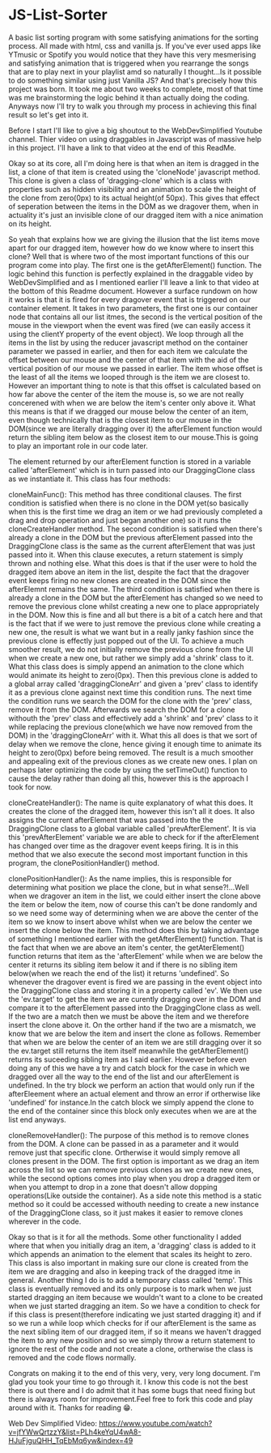 # JS-List-Sorter
A basic list sorting program with some satisfying animations for the sorting process. All made with html, css and vanilla js.
If you've ever used apps like YTmusic or Spotify you would notice that they have this very mesmerising and satisfying animation that is triggered when you rearrange the songs that are to play next in your playlist amd so naturally I thought...Is it possible to do something similar using just Vanilla JS? And that's precisely how this project was born. It took me about two weeks to complete, most of that time was me brainstorming the logic behind it than actually doing the coding. Anyways now I'll try to walk you through my process in achieving this final result so let's get into it.

Before I start I'll like to give a big shoutout to the WebDevSimplified Youtube channel. Thier video on using draggables in Javascript was of massive help in this project. I'll have a link to that video at the end of this ReadMe.

Okay so at its core, all I'm doing here is that when an item is dragged in the list, a clone of that item is created using the 'cloneNode' javascript method. This clone is given a class of 'dragging-clone' which is a class with properties such as hidden visibility and an animation to scale the height of the clone from zero(0px) to its actual height(of 50px). This gives that effect of seperation between the items in the DOM as we dragover them, when in actuality it's just an invisible clone of our dragged item with a nice animation on its height.

So yeah that explains how we are giving the illusion that the list items move apart for our dragged item, however how do we know where to insert this clone? Well that is where two of the most important functions of this our program come into play. The first one is the getAfterElement() function. The logic behind this function is perfectly explained in the draggable video by WebDevSimplified and as I mentioned earlier I'll leave a link to that video at the bottom of this Readme document. However a surface rundown on how it works is that it is fired for every dragover event that is triggered on our container element. It takes in two parameters, the first one is our container node that contains all our list itmes, the second is the vertical position of the mouse in the viewport when the event was fired (we can easily access it using the clientY property of the event object). We loop through all the items in the list by using the reducer javascript method on the container parameter we passed in earlier, and then for each item we calculate the offset between our mouse and the center of that item with the aid of the vertical position of our mouse we passed in earlier. The item whose offset is the least of all the items we looped through is the item we are closest to. However an important thing to note is that this offset is calculated based on how far above the center of the item the mouse is, so we are not really concerened with when we are below the item's center only above it. What this means is that if we dragged our mouse below the center of an item, even though technically that is the closest item to our mouse in the DOM(since we are literally dragging over it) the afterElement function would return the sibling item below as the closest item to our mouse.This is going to play an important role in our code later.


The element returned by our afterElement function is stored in a variable called 'afterElement' which is in turn passed into our DraggingClone class as we instantiate it. This class has four methods:

cloneMainFunc(): This method has three conditional clauses. The first condition is satisfied when there is no clone in the DOM yet(so basically when this is the first time we drag an item or we had previously completed a drag and drop operation and just began another one) so it runs the cloneCreateHandler method. The second condition is satisfied when there's already a clone in the DOM but the previous afterElement passed into the DraggingClone class is the same as the current afterElement that was just passed into it. When this clause executes, a return statement is simply thrown and nothing else. What this does is that if the user were to hold the dragged item above an item in the list, despite the fact that the dragover event keeps firing no new clones are created in the DOM since the afterElemnt remains the same. The third condition is satisfied when there is already a clone in the DOM but the afterElement has changed so we need to remove the previous clone whilst creating a new one to place appropriately in the DOM. Now this is fine and all but there is a bit of a catch here and that is the fact that if we were to just remove the previous clone while creating a new one, the result is what we want but in a really janky fashion since the previous clone is effectly just popped out of the UI. To achieve a much smoother result, we do not initially remove the previous clone from the UI when we create a new one, but rather we simply add a 'shrink' class to it. What this class does is simply append an animation to the clone which would animate its height to zero(0px). Then this previous clone is added to a global array called 'draggingCloneArr' and given a 'prev' class to identify it as a previous clone against next time this condition runs. The next time the condition runs we search the DOM for the clone with the 'prev' class, remove it from the DOM. Afterwards we search  the DOM for a clone withouth the 'prev' class and effectively add a 'shrink' and 'prev' class to it while replacing the previous clone(which we have now removed from the DOM) in the 'draggingCloneArr' with it. What this all does is that we sort of delay when we remove the clone, hence giving it enough time to animate its height to zero(0px) before being removed. The result is a much smoother and appealing exit of the previous clones as we create new ones. I plan on perhaps later optimizing the code by using the setTimeOut() function to cause the delay rather than doing all this, however this is the approach I took for now.

cloneCreateHandler(): The name is quite explanatory of what this does. It creates the clone of the dragged item, however this isn't all it does. It also assigns the current afterElement that was passed into the the DraggingClone class to a global variable called 'prevAfterElement'. It is via this 'prevAfterElement' variable we are able to check for if the afterElement has changed over time as the dragover event keeps firing. It is in this method that we also execute the second most important function in this program, the clonePositionHandler() method.

clonePositionHandler(): As the name implies, this is responsible for determining what position we place the clone, but in what sense?!...Well when we dragover an item in the list, we could either insert the clone above the item or below the item, now of course this can't be done randomly and so we need some way of determining when we are above the center of the item so we know to insert above whilst when we are below the center we insert the clone below the item. This method does this by taking advantage of something I mentioned earlier with the getAfterElement() function. That is the fact that when we are above an item's center, the getAterElement() function returns that item as the 'afterElement' while when we are below the center it returns its sibling item below it and if there is no sibling item below(when we reach the end of the list) it returns 'undefined'. So whenever the dragover event is fired we are passing in the event object into the DraggingClone class and storing it in a property called 'ev'. We then use the 'ev.target' to get the item we are curently dragging over in the DOM and compare it to the afterElement passed into the DraggingClone class as well. If the two are a match then we must be above the item and we therefore insert the clone above it. On the orther hand if the two are a mismatch, we know that we are below the item and insert the clone as follows. Remember that when we are below the center of an item we are still dragging over it so the ev.target still returns the item itself meanwhile the getAfterElement() returns its suceeding sibling item as I said earlier. However before even doing any of this we have a try and catch block for the case in which we dragged over all the way to the end of the list and our afterElement is undefined. In the try block we perform an action that would only run if the afterEleement where an actual element and throw an error if ortherwise like 'undefined' for instance.In the catch block we simply append the clone to the end of the container since this block only executes when we are at the list end anyways.

cloneRemoveHandler(): The purpose of this method is to remove clones from the DOM. A clone can be passed in as a parameter and it would remove just that specific clone. Ortherwise it would simply remove all clones present in the DOM. The first option is important as we drag an item across the list so we can remove previous clones as we create new ones, while the second options comes into play when you drop a dragged item or when you attempt to drop in a zone that doesn't allow dopping operations(Like outside the container). As a side note this method is a static method so it could be accessed withouth needing to create a new instance of the DraggingClone class, so it just makes it easier to remove clones wherever in the code.

Okay so that is it for all the methods. Some other functionality I added where that when you initially drag an item, a 'dragging' class is added to it which appends an animation to the element that scales its height to zero. This class is also important in making sure our clone is created from the item we are dragging and also in keeping track of the dragged itme in general. Another thing I do is to add a temporary class called 'temp'. This class is eventually removed and its only purpose is to mark when we just started dragging an item because we wouldn't want to a clone to be created when we just started dragging an item. So we have a condition to check for if this class is present(therefore indicating we just started dragging it) and if so we run a while loop which checks for if our afterElement is the same as the next sibling item of our dragged item, if so it means we haven't dragged the item to any new position and so we simply throw a return statement to ignore the rest of the code and not create a clone, ortherwise the class is removed and the code flows normally.

Congrats on making it to the end of this very, very, very long document. I'm glad you took your time to go through it. I know 
this code is not the best there is out there and I do admit that it has some bugs that need fixing but there is always room for improvement.Feel free to fork this code and play around with it. Thanks for reading 😁.


Web Dev Simplified Video: https://www.youtube.com/watch?v=jfYWwQrtzzY&list=PLh4keYqU4wA8-HJuFjguQHH_TqEbMq6yw&index=49
